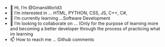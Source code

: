 - 👋 Hi, I’m @GmansWorld3
- 👀 I’m interested in ... HTML, PYTHON, CSS, JS, C++, C#,
- 🌱 I’m currently learning ...Software Development
- 💞️ I’m looking to collaborate on ... (Only for the purpose of learning more and becoming a better developer through the process of practicing what im learning
- 📫 How to reach me ... Github comments

<!---
GmansWorld3/GmansWorld3 is a ✨ special ✨ repository because its `README.md` (this file) appears on your GitHub profile.
You can click the Preview link to take a look at your changes.
--->
